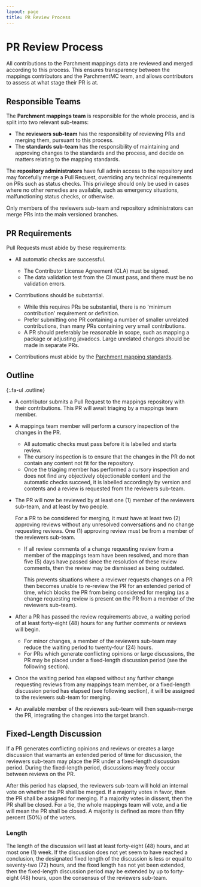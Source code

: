 ```yaml
---
layout: page
title: PR Review Process
---
```


<style>
.fa-ul.outline .fa-li {
    font-size: 1.3em;
    width: 2.25em;
}
</style>

# PR Review Process

All contributions to the Parchment mappings data are reviewed and merged according to this process. This ensures
transparency between the mappings contributors and the ParchmentMC team, and allows contributors to assess at what
stage their PR is at.

## Responsible Teams

The **Parchment mappings team** is responsible for the whole process, and is split into two relevant sub-teams:

- The **reviewers sub-team** has the responsibility of reviewing PRs and merging them, pursuant to this process.
- The **standards sub-team** has the responsibility of maintaining and approving changes to the standards and the 
  process, and decide on matters relating to the mapping standards.

The **repository administrators** have full admin access to the repository and may forcefully merge a Pull Request,
overriding any technical requirements on PRs such as status checks. This privilege should only be used in cases where 
no other remedies are available, such as emergency situations, malfunctioning status checks, or otherwise.

Only members of the reviewers sub-team and repository administrators can merge PRs into the main versioned branches.

## PR Requirements

Pull Requests must abide by these requirements:

- All automatic checks are successful.
    - The Contributor License Agreement (CLA) must be signed.
    - The data validation test from the CI must pass, and there must be no validation errors.

- Contributions should be substantial.
    - While this requires PRs be substantial, there is no 'minimum contribution' requirement or definition.
    - Prefer submitting one PR containing a number of smaller unrelated contributions, than many PRs containing very 
      small contributions.
    - A PR should preferably be reasonable in scope, such as mapping a package or adjusting javadocs. Large unrelated 
      changes should be made in separate PRs.

- Contributions must abide by the [Parchment mapping standards](standards).


## Outline

{:.fa-ul .outline}
- <span class="fa-li"><i class="fas fa-code-branch"></i></span> 
  A contributor submits a Pull Request to the mappings repository with their contributions. This PR will await 
  triaging by a mappings team member.

- <span class="fa-li"><i class="fas fa-search"></i></span>
  A mappings team member will perform a cursory inspection of the changes in the PR.

    - All automatic checks must pass before it is labelled and starts review.
    - The cursory inspection is to ensure that the changes in the PR do not contain any content not fit for the 
      repository.
    - Once the triaging member has performed a cursory inspection and does not find any objectively objectionable 
      content and the automatic checks succeed, it is labelled accordingly by version and contents and a review is 
      requested from the reviewers sub-team.

- <span class="fa-li"><i class="fas fa-comments"></i></span> 
  The PR will now be reviewed by at least one (1) member of the reviewers sub-team, and at least by two people.

  For a PR to be considered for merging, it must have at least two (2) approving reviews without any unresolved 
  conversations and no change requesting reviews. One (1) approving review must be from a member of the reviewers 
  sub-team.

    - If all review comments of a change requesting review from a member of the mappings team have been resolved,
      and more than five (5) days have passed since the resolution of these review comments, then the review may be 
      dismissed as being outdated.

      This prevents situations where a reviewer requests changes on a PR then becomes unable to re-review the PR for an 
      extended period of time, which blocks the PR from being considered for merging (as a change requesting review is
      present on the PR from a member of the reviewers sub-team).

- <span class="fa-li"><i class="fas fa-hourglass-start"></i> </span>
  After a PR has passed the review requirements above, a waiting period of at least forty-eight (48) hours for any 
  further comments or reviews will begin.

    - For minor changes, a member of the reviewers sub-team may reduce the waiting period to twenty-four (24) hours.
    - For PRs which generate conflicting opinions or large discussions, the PR may be placed under a fixed-length 
      discussion period (see the following section).

- <span class="fa-li"><i class="fas fa-hourglass-end"></i> </span>
  Once the waiting period has elapsed without any further change requesting reviews from any mappings team member, or 
  a fixed-length discussion period has elapsed (see following section), it will be assigned to the reviewers sub-team 
  for merging.

- <span class="fa-li"><i class="fas fa-code-branch"></i></span>
  An available member of the reviewers sub-team will then squash-merge the PR, integrating the changes into the 
  target branch.

## Fixed-Length Discussion

If a PR generates conflicting opinions and reviews or creates a large discussion that warrants an extended period of
time for discussion, the reviewers sub-team may place the PR under a fixed-length discussion period. During the 
fixed-length period, discussions may freely occur between reviews on the PR. 

After this period has elapsed, the reviewers sub-team will hold an internal vote on whether the PR shall be merged.
If a majority votes in favor, then the PR shall be assigned for merging. If a majority votes in dissent, then the PR 
shall be closed. For a tie, the whole mappings team will vote, and a tie will mean the PR shall be closed. A majority 
is defined as more than fifty percent (50%) of the voters.

### Length

The length of the discussion will last at least forty-eight (48) hours, and at most one (1) week. If the discussion 
does not yet seem to have reached a conclusion, the designated fixed length of the discussion is less or equal to 
seventy-two (72) hours, and the fixed length has not yet been extended, then the fixed-length discussion period may be 
extended by up to forty-eight (48) hours, upon the consensus of the reviewers sub-team.
